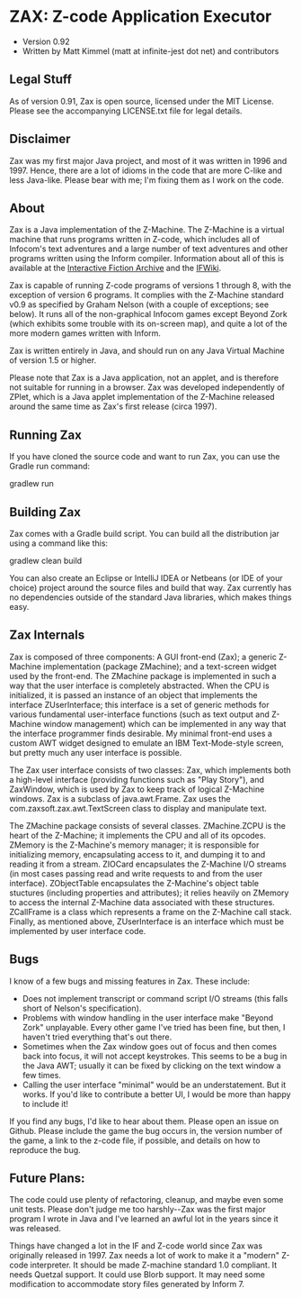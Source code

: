 # ZAX: Z-code Application Executor

- Version 0.92
- Written by Matt Kimmel (matt at infinite-jest dot net) and contributors

## Legal Stuff

As of version 0.91, Zax is open source, licensed under the MIT License.  Please see the accompanying LICENSE.txt file for legal details.

## Disclaimer

Zax was my first major Java project, and most of it was written in 1996 and 1997. Hence, there are a lot of idioms in the code that are more C-like and less Java-like. Please bear with me; I'm fixing them as I work on the code.

## About

Zax is a Java implementation of the Z-Machine. The Z-Machine is a virtual machine that runs programs written in Z-code, which includes all of Infocom's text adventures and a large number of text adventures and other programs written using the Inform compiler. Information about all of this is available at the [Interactive Fiction Archive](https://www.ifarchive.org/) and the [IFWiki](http://www.ifwiki.org/index.php/Main_Page).

Zax is capable of running Z-code programs of versions 1 through 8, with the exception of version 6 programs.  It complies with the Z-Machine standard v0.9 as specified by Graham Nelson (with a couple of exceptions; see below).  It runs all of the non-graphical Infocom games except Beyond Zork (which exhibits some trouble with its on-screen map), and quite a lot of the more modern games written with Inform.

Zax is written entirely in Java, and should run on any Java Virtual Machine of version 1.5 or higher.

Please note that Zax is a Java application, not an applet, and is therefore not suitable for running in a browser.  Zax was developed independently of ZPlet, which is a Java applet implementation of the Z-Machine released around the same time as Zax's first release (circa 1997).


## Running Zax

If you have cloned the source code and want to run Zax, you can use the Gradle run command:

gradlew run


## Building Zax

Zax comes with a Gradle build script.  You can build all the distribution jar using a command like this:

gradlew clean build

You can also create an Eclipse or IntelliJ IDEA or Netbeans (or IDE of your choice) project around the source files and build that way.  Zax currently has no dependencies outside of the standard Java libraries, which makes things easy.


## Zax Internals

Zax is composed of three components: A GUI front-end (Zax); a generic Z-Machine implementation (package ZMachine); and a text-screen widget used by the front-end.  The ZMachine package is implemented in such a way that the user interface is completely abstracted.  When the CPU is initialized, it is passed an instance of an object that implements the interface ZUserInterface; this interface is a set of generic methods for various fundamental user-interface functions (such as text output and Z-Machine window management) which can be implemented in any way that the interface programmer finds desirable. My minimal front-end uses a custom AWT widget designed to emulate an IBM Text-Mode-style screen, but pretty much any user interface is possible.

The Zax user interface consists of two classes: Zax, which implements both a high-level interface (providing functions such as "Play Story"), and ZaxWindow, which is used by Zax to keep track of logical Z-Machine windows.  Zax is a subclass of java.awt.Frame.  Zax uses the com.zaxsoft.zax.awt.TextScreen class to display and manipulate text.

The ZMachine package consists of several classes.  ZMachine.ZCPU is the heart of the Z-Machine; it implements the CPU and all of its opcodes.  ZMemory is the Z-Machine's memory manager; it is responsible for initializing memory, encapsulating access to it, and dumping it to and reading it from a stream.  ZIOCard encapsulates the Z-Machine I/O streams (in most cases passing read and write requests to and from the user interface).  ZObjectTable encapsulates the Z-Machine's object table stuctures (including properties and attributes); it relies heavily on ZMemory to access the internal Z-Machine data associated with these structures.  ZCallFrame is a class which represents a frame on the Z-Machine call stack.  Finally, as mentioned above, ZUserInterface is an interface which must be implemented by user interface code.


## Bugs

I know of a few bugs and missing features in Zax.  These include:

- Does not implement transcript or command script I/O streams (this falls short of Nelson's specification).
- Problems with window handling in the user interface make "Beyond Zork" unplayable.  Every other game I've tried has been fine, but then, I haven't tried everything that's out there.
- Sometimes when the Zax window goes out of focus and then comes back into focus, it will not accept keystrokes.  This seems to be a bug in the Java AWT; usually it can be fixed by clicking on the text window a few times.
- Calling the user interface "minimal" would be an understatement. But it works. If you'd like to contribute a better UI, I would be more than happy to include it!

If you find any bugs, I'd like to hear about them.  Please open an issue on Github. Please include the game the bug occurs in, the version number of the game, a link to the z-code file, if possible, and details on how to reproduce the bug.


## Future Plans:
The code could use plenty of refactoring, cleanup, and maybe even some unit tests.  Please don't judge me too harshly--Zax was the first major program I wrote in Java and I've learned an awful lot in the years since it was released.

Things have changed a lot in the IF and Z-code world since Zax was originally released in 1997.  Zax needs a lot of work to make it a "modern" Z-code interpreter.  It should be made Z-machine standard 1.0 compliant.  It needs Quetzal support.  It could use Blorb support.  It may need some modification to accommodate story files generated by Inform 7.
